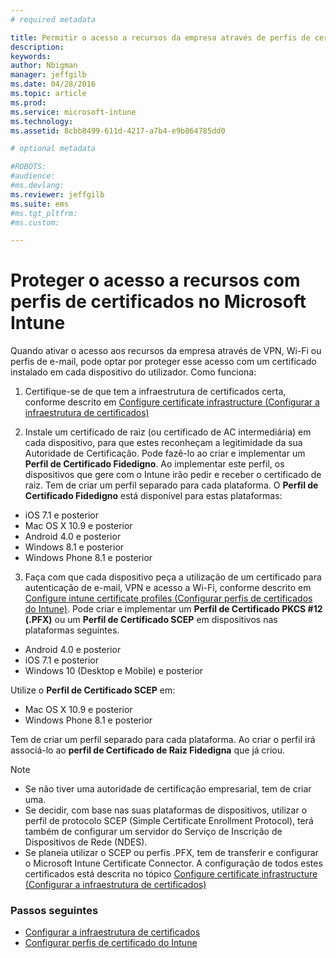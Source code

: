 ```yaml
---
# required metadata

title: Permitir o acesso a recursos da empresa através de perfis de certificados com o Microsoft Intune | Microsoft Intune
description:
keywords:
author: Nbigman
manager: jeffgilb
ms.date: 04/28/2016
ms.topic: article
ms.prod:
ms.service: microsoft-intune
ms.technology:
ms.assetid: 8cbb8499-611d-4217-a7b4-e9b864785dd0

# optional metadata

#ROBOTS:
#audience:
#ms.devlang:
ms.reviewer: jeffgilb
ms.suite: ems
#ms.tgt_pltfrm:
#ms.custom:

---
```


# Proteger o acesso a recursos com perfis de certificados no Microsoft Intune
Quando ativar o acesso aos recursos da empresa através de VPN, Wi-Fi ou perfis de e-mail, pode optar por proteger esse acesso com um certificado instalado em cada dispositivo do utilizador. Como funciona:

1. Certifique-se de que tem a infraestrutura de certificados certa, conforme descrito em [Configure certificate infrastructure (Configurar a infraestrutura de certificados)](configure-certificate-infrastructure.md)

2. Instale um certificado de raiz (ou certificado de AC intermediária) em cada dispositivo, para que estes reconheçam a legitimidade da sua Autoridade de Certificação. Pode fazê-lo ao criar e implementar um **Perfil de Certificado Fidedigno**. Ao implementar este perfil, os dispositivos que gere com o Intune irão pedir e receber o certificado de raiz. Tem de criar um perfil separado para cada plataforma. O **Perfil de Certificado Fidedigno** está disponível para estas plataformas:
 -  iOS 7.1 e posterior
 -  Mac OS X 10.9 e posterior
 -  Android 4.0 e posterior
 -  Windows 8.1 e posterior
 -  Windows Phone 8.1 e posterior

3. Faça com que cada dispositivo peça a utilização de um certificado para autenticação de e-mail, VPN e acesso a Wi-Fi, conforme descrito em [Configure intune certificate profiles (Configurar perfis de certificados do Intune)](configure-intune-certificate-profiles.md). Pode criar e implementar um **Perfil de Certificado PKCS #12 (.PFX)** ou um **Perfil de Certificado SCEP** em dispositivos nas plataformas seguintes.
 
-  Android 4.0 e posterior
-  iOS 7.1 e posterior
-  Windows 10 (Desktop e Mobile) e posterior 

Utilize o **Perfil de Certificado SCEP** em:
-   Mac OS X 10.9 e posterior
-   Windows Phone 8.1 e posterior

Tem de criar um perfil separado para cada plataforma. Ao criar o perfil irá associá-lo ao **perfil de Certificado de Raiz Fidedigna** que já criou.

> [!NOTE]           
> -    Se não tiver uma autoridade de certificação empresarial, tem de criar uma. 
>- Se decidir, com base nas suas plataformas de dispositivos, utilizar o perfil de protocolo SCEP (Simple Certificate Enrollment Protocol), terá também de configurar um servidor do Serviço de Inscrição de Dispositivos de Rede (NDES).
>-  Se planeia utilizar o SCEP ou perfis .PFX, tem de transferir e configurar o Microsoft Intune Certificate Connector.
> A configuração de todos estes certificados está descrita no tópico [Configure certificate infrastructure (Configurar a infraestrutura de certificados)](configure-certificate-infrastructure.md)

### Passos seguintes
- [Configurar a infraestrutura de certificados](configure-certificate-infrastructure.md)
- [Configurar perfis de certificado do Intune](configure-intune-certificate-profiles.md)



<!--HONumber=May16_HO2-->


